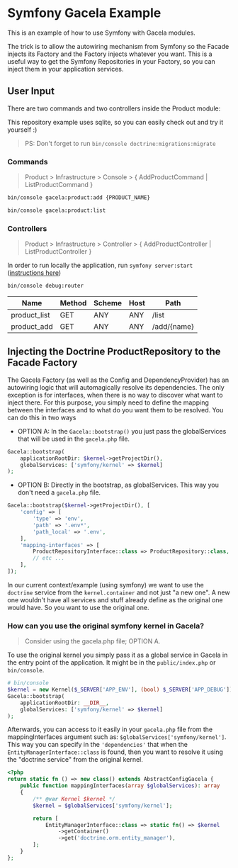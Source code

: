# Symfony Gacela Example

This is an example of how to use Symfony with Gacela modules.

The trick is to allow the autowiring mechanism from Symfony so the Facade injects its Factory and the Factory injects
whatever you want. This is a useful way to get the Symfony Repositories in your Factory, so you can inject them in your
application services.

## User Input

There are two commands and two controllers inside the Product module:

This repository example uses sqlite, so you can easily check out and try it yourself :)

> PS: Don't forget to run `bin/console doctrine:migrations:migrate`

### Commands

> Product > Infrastructure > Console > { AddProductCommand | ListProductCommand }

```bash
bin/console gacela:product:add {PRODUCT_NAME}

bin/console gacela:product:list
```

### Controllers

> Product > Infrastructure > Controller > { AddProductController | ListProductController }

In order to run locally the application, run `symfony server:start` ([instructions here](https://symfony.com/doc/current/setup/symfony_server.html))

```bash
bin/console debug:router
```

| Name         | Method | Scheme | Host | Path        |
|--------------|--------|--------|------|-------------|
| product_list | GET    | ANY    | ANY  | /list       |
| product_add  | GET    | ANY    | ANY  | /add/{name} |


## Injecting the Doctrine ProductRepository to the Facade Factory

The Gacela Factory (as well as the Config and DependencyProvider) has an autowiring logic that will automagically 
resolve its dependencies. The only exception is for interfaces, when there is no way to discover what want to inject there. 
For this purpose, you simply need to define the mapping between the interfaces
and to what do you want them to be resolved. You can do this in two ways
- OPTION A: In the `Gacela::bootstrap()` you just pass the globalServices that will be used in the `gacela.php` file.
```php
Gacela::bootstrap(
    applicationRootDir: $kernel->getProjectDir(), 
    globalServices: ['symfony/kernel' => $kernel]
);
```
- OPTION B: Directly in the bootstrap, as globalServices. This way you don't need a `gacela.php` file.
```php
Gacela::bootstrap($kernel->getProjectDir(), [
    'config' => [
        'type' => 'env',
        'path' => '.env*',
        'path_local' => '.env',
    ],
    'mapping-interfaces' => [
        ProductRepositoryInterface::class => ProductRepository::class,
        // etc ...
    ],
]);
```

In our current context/example (using symfony) we want to use the `doctrine` service from the
`kernel.container` and not just "a new one". A new one wouldn't have all services and stuff already define as the
original one would have. So you want to use the original one.

### How can you use the original symfony kernel in Gacela? 

> Consider using the gacela.php file; OPTION A.

To use the original kernel you simply pass it as a global service in Gacela
in the entry point of the application. It might be in the `public/index.php` or `bin/console`.

```php
# bin/console
$kernel = new Kernel($_SERVER['APP_ENV'], (bool) $_SERVER['APP_DEBUG']);
Gacela::bootstrap(
    applicationRootDir: __DIR__,
    globalServices: ['symfony/kernel' => $kernel]
);
```

Afterwards, you can access to it easily in your `gacela.php` file from the mappingInterfaces argument such
as: `$globalServices['symfony/kernel']`. This way you can specify in the `'dependencies'` that when
the `EntityManagerInterface::class` is found, then you want to resolve it using the "doctrine service" from the original
kernel.

```php
<?php
return static fn () => new class() extends AbstractConfigGacela {
    public function mappingInterfaces(array $globalServices): array
    {
        /** @var Kernel $kernel */
        $kernel = $globalServices['symfony/kernel'];

        return [
            EntityManagerInterface::class => static fn() => $kernel
                ->getContainer()
                ->get('doctrine.orm.entity_manager'),
        ];
    }
};
```
